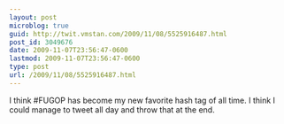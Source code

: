 ```yaml
---
layout: post
microblog: true
guid: http://twit.vmstan.com/2009/11/08/5525916487.html
post_id: 3049676
date: 2009-11-07T23:56:47-0600
lastmod: 2009-11-07T23:56:47-0600
type: post
url: /2009/11/08/5525916487.html
---
```

I think #FUGOP has become my new favorite hash tag of all time. I think I could manage to tweet all day and throw that at the end.
